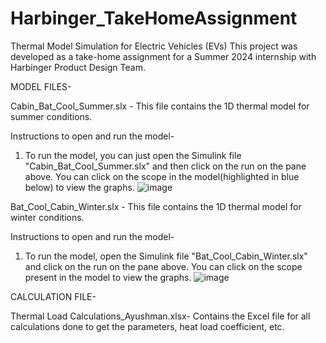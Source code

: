 # Harbinger_TakeHomeAssignment
Thermal Model Simulation for Electric Vehicles (EVs)    This project was developed as a take-home assignment for a Summer 2024 internship with Harbinger Product Design Team.

MODEL FILES-

Cabin_Bat_Cool_Summer.slx - This file contains the 1D thermal model for summer conditions. 

Instructions to open and run the model-
  1) To run the model, you can just open the Simulink file "Cabin_Bat_Cool_Summer.slx" and then click on the run on the pane above. You can click on the scope in the model(highlighted in blue below) to view the graphs.
  ![image](https://github.com/Ayushman-D/Harbinger_TakeHomeAssignment/assets/165865936/2892ab29-8772-415e-9285-a5f97cbad7ff)


Bat_Cool_Cabin_Winter.slx - This file contains the 1D thermal model for winter conditions. 

Instructions to open and run the model-
  1) To run the model, open the Simulink file "Bat_Cool_Cabin_Winter.slx" and click on the run on the pane above. You can click on the scope present in the model to view the graphs.
  ![image](https://github.com/Ayushman-D/Harbinger_TakeHomeAssignment/assets/165865936/53ad968c-bc4b-4935-b947-97591231e30c)

CALCULATION FILE-

Thermal Load Calculations_Ayushman.xlsx- Contains the Excel file for all calculations done to get the parameters, heat load coefficient, etc.
